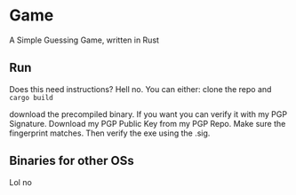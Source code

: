 # Game
A Simple Guessing Game, written in Rust

## Run
Does this need instructions? Hell no.
You can either:
clone the repo and `cargo build`

download the precompiled binary. If you want you can verify it with my PGP Signature.
Download my PGP Public Key from my PGP Repo. Make sure the fingerprint matches. Then verify the exe using the .sig.
## Binaries for other OSs
Lol no
